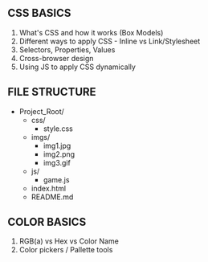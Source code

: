 ## CSS BASICS
1. What's CSS and how it works (Box Models)
2. Different ways to apply CSS - Inline vs Link/Stylesheet
3. Selectors, Properties, Values
4. Cross-browser design
5. Using JS to apply CSS dynamically

## FILE STRUCTURE

- Project_Root/
  - css/
    - style.css
  - imgs/
    - img1.jpg
    - img2.png
    - img3.gif
  - js/
    - game.js
  - index.html
  - README.md


## COLOR BASICS
1. RGB(a) vs Hex vs Color Name
2. Color pickers / Pallette tools
